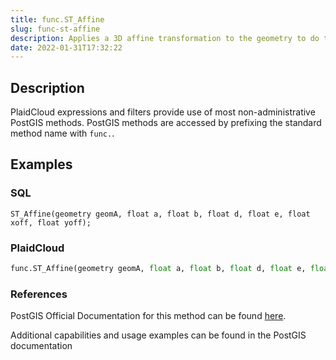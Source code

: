 ```yaml
---
title: func.ST_Affine
slug: func-st-affine
description: Applies a 3D affine transformation to the geometry to do things like translate, rotate, scale in one step
date: 2022-01-31T17:32:22
---
```



## Description


PlaidCloud expressions and filters provide use of most non-administrative PostGIS methods. PostGIS methods are accessed by prefixing the standard method name with `func.`.



## Examples


### SQL



```
ST_Affine(geometry geomA, float a, float b, float d, float e, float xoff, float yoff);
```


### PlaidCloud



```python
func.ST_Affine(geometry geomA, float a, float b, float d, float e, float xoff, float yoff)
```


### References


PostGIS Official Documentation for this method can be found [here](https://postgis.net/docs/manual-3.1/ST_Affine.html).



Additional capabilities and usage examples can be found in the PostGIS documentation

